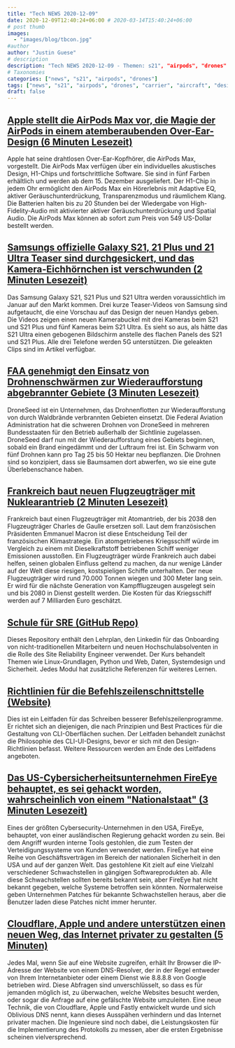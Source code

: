 ```yaml
---
title: "Tech NEWS 2020-12-09"
date: 2020-12-09T12:40:24+06:00 # 2020-03-14T15:40:24+06:00
# post thumb
images:
  - "images/blog/tbcon.jpg"
#author
author: "Justin Guese"
# description
description: "Tech NEWS 2020-12-09 - Themen: s21", "airpods", "drones"
# Taxonomies
categories: ["news", "s21", "airpods", "drones"]
tags: ["news", "s21", "airpods", "drones", "carrier", "aircraft", "design"]
draft: false
---
```


## [Apple stellt die AirPods Max vor, die Magie der AirPods in einem atemberaubenden Over-Ear-Design (6 Minuten Lesezeit)](https://www.apple.com/newsroom/2020/12/apple-introduces-airpods-max-the-magic-of-airpods-in-a-stunning-over-ear-design//1/01000176472f7851-23e8bf2d-e573-42ca-8334-aee797a664ff-000000/HSMwWhVHzkQv3clJy374-5jHEyU0Z968RI4OWrUOGGs=170)

 Apple hat seine drahtlosen Over-Ear-Kopfhörer, die AirPods Max, vorgestellt. Die AirPods Max verfügen über ein individuelles akustisches Design, H1-Chips und fortschrittliche Software. Sie sind in fünf Farben erhältlich und werden ab dem 15. Dezember ausgeliefert. Der H1-Chip in jedem Ohr ermöglicht den AirPods Max ein Hörerlebnis mit Adaptive EQ, aktiver Geräuschunterdrückung, Transparenzmodus und räumlichem Klang. Die Batterien halten bis zu 20 Stunden bei der Wiedergabe von High-Fidelity-Audio mit aktivierter aktiver Geräuschunterdrückung und Spatial Audio. Die AirPods Max können ab sofort zum Preis von 549 US-Dollar bestellt werden.

## [Samsungs offizielle Galaxy S21, 21 Plus und 21 Ultra Teaser sind durchgesickert, und das Kamera-Eichhörnchen ist verschwunden (2 Minuten Lesezeit)](https://www.theverge.com/circuitbreaker/2020/12/8/22163632/samsung-galaxy-s21-plus-ultra-5g-teaser-video-leak/1/01000176472f7851-23e8bf2d-e573-42ca-8334-aee797a664ff-000000/fsxirijUjQvQbDoTafPDRd9XxnKJvwMtShwfPfAiRJM=170)

 Das Samsung Galaxy S21, S21 Plus und S21 Ultra werden voraussichtlich im Januar auf den Markt kommen. Drei kurze Teaser-Videos von Samsung sind aufgetaucht, die eine Vorschau auf das Design der neuen Handys geben. Die Videos zeigen einen neuen Kamerabuckel mit drei Kameras beim S21 und S21 Plus und fünf Kameras beim S21 Ultra. Es sieht so aus, als hätte das S21 Ultra einen gebogenen Bildschirm anstelle des flachen Panels des S21 und S21 Plus. Alle drei Telefone werden 5G unterstützen. Die geleakten Clips sind im Artikel verfügbar.

## [FAA genehmigt den Einsatz von Drohnenschwärmen zur Wiederaufforstung abgebrannter Gebiete (3 Minuten Lesezeit)](https://wildfiretoday.com/2020/12/06/faa-gives-approval-for-company-to-use-swarms-of-drones-to-reforest-burned-areas//1/01000176472f7851-23e8bf2d-e573-42ca-8334-aee797a664ff-000000/dUg-U1UusCAv76nst7GmbFTAJQD10TSRgz9SeQtN9Zc=170)

 DroneSeed ist ein Unternehmen, das Drohnenflotten zur Wiederaufforstung von durch Waldbrände verbrannten Gebieten einsetzt. Die Federal Aviation Administration hat die schweren Drohnen von DroneSeed in mehreren Bundesstaaten für den Betrieb außerhalb der Sichtlinie zugelassen. DroneSeed darf nun mit der Wiederaufforstung eines Gebiets beginnen, sobald ein Brand eingedämmt und der Luftraum frei ist. Ein Schwarm von fünf Drohnen kann pro Tag 25 bis 50 Hektar neu bepflanzen. Die Drohnen sind so konzipiert, dass sie Baumsamen dort abwerfen, wo sie eine gute Überlebenschance haben.

## [Frankreich baut neuen Flugzeugträger mit Nuklearantrieb (2 Minuten Lesezeit)](https://apnews.com/article/energy-industry-paris-emmanuel-macron-france-35a0b0a597db97b899108ec8a8c94856/1/01000176472f7851-23e8bf2d-e573-42ca-8334-aee797a664ff-000000/9jUBRV3yir0Hul998Pt09vnnXg7Fs2MEXGniFqp_FzY=170)

 Frankreich baut einen Flugzeugträger mit Atomantrieb, der bis 2038 den Flugzeugträger Charles de Gaulle ersetzen soll. Laut dem französischen Präsidenten Emmanuel Macron ist diese Entscheidung Teil der französischen Klimastrategie. Ein atomgetriebenes Kriegsschiff würde im Vergleich zu einem mit Dieselkraftstoff betriebenen Schiff weniger Emissionen ausstoßen. Ein Flugzeugträger würde Frankreich auch dabei helfen, seinen globalen Einfluss geltend zu machen, da nur wenige Länder auf der Welt diese riesigen, kostspieligen Schiffe unterhalten. Der neue Flugzeugträger wird rund 70.000 Tonnen wiegen und 300 Meter lang sein. Er wird für die nächste Generation von Kampfflugzeugen ausgelegt sein und bis 2080 in Dienst gestellt werden. Die Kosten für das Kriegsschiff werden auf 7 Milliarden Euro geschätzt.

## [Schule für SRE (GitHub Repo)](https://github.com/linkedin/school-of-sre/1/01000176472f7851-23e8bf2d-e573-42ca-8334-aee797a664ff-000000/732FFAnua0MpvqjOiJMQyvIJ0t46kpH3hsBr8GFz16I=170)

 Dieses Repository enthält den Lehrplan, den Linkedin für das Onboarding von nicht-traditionellen Mitarbeitern und neuen Hochschulabsolventen in die Rolle des Site Reliability Engineer verwendet. Der Kurs behandelt Themen wie Linux-Grundlagen, Python und Web, Daten, Systemdesign und Sicherheit. Jedes Modul hat zusätzliche Referenzen für weiteres Lernen.

## [Richtlinien für die Befehlszeilenschnittstelle (Website)](https://clig.dev//1/01000176472f7851-23e8bf2d-e573-42ca-8334-aee797a664ff-000000/RH4oym9a6i-0vQPaha6Eant5MEIBjaQ1eJnkh2t8sJ8=170)

 Dies ist ein Leitfaden für das Schreiben besserer Befehlszeilenprogramme. Er richtet sich an diejenigen, die nach Prinzipien und Best Practices für die Gestaltung von CLI-Oberflächen suchen. Der Leitfaden behandelt zunächst die Philosophie des CLI-UI-Designs, bevor er sich mit den Design-Richtlinien befasst. Weitere Ressourcen werden am Ende des Leitfadens angeboten.

## [Das US-Cybersicherheitsunternehmen FireEye behauptet, es sei gehackt worden, wahrscheinlich von einem "Nationalstaat" (3 Minuten Lesezeit)](https://www.theguardian.com/technology/2020/dec/08/fireeye-hack-cybersecurity-theft/1/01000176472f7851-23e8bf2d-e573-42ca-8334-aee797a664ff-000000/Bd0_LduKwflYDNUxpKaPJj4mLn6IX74zSagtEt16uLY=170)

 Eines der größten Cybersecurity-Unternehmen in den USA, FireEye, behauptet, von einer ausländischen Regierung gehackt worden zu sein. Bei dem Angriff wurden interne Tools gestohlen, die zum Testen der Verteidigungssysteme von Kunden verwendet werden. FireEye hat eine Reihe von Geschäftsverträgen im Bereich der nationalen Sicherheit in den USA und auf der ganzen Welt. Das gestohlene Kit zielt auf eine Vielzahl verschiedener Schwachstellen in gängigen Softwareprodukten ab. Alle diese Schwachstellen sollten bereits bekannt sein, aber FireEye hat nicht bekannt gegeben, welche Systeme betroffen sein könnten. Normalerweise geben Unternehmen Patches für bekannte Schwachstellen heraus, aber die Benutzer laden diese Patches nicht immer herunter.

## [Cloudflare, Apple und andere unterstützen einen neuen Weg, das Internet privater zu gestalten (5 Minuten)](https://arstechnica.com/information-technology/2020/12/cloudflare-apple-and-others-back-a-new-way-to-make-the-internet-more-private//1/01000176472f7851-23e8bf2d-e573-42ca-8334-aee797a664ff-000000/Kik72dGngiMuJ9xh9RE3wjoe1KgRgbWjabYwurZKQc0=170)

 Jedes Mal, wenn Sie auf eine Website zugreifen, erhält Ihr Browser die IP-Adresse der Website von einem DNS-Resolver, der in der Regel entweder von Ihrem Internetanbieter oder einem Dienst wie 8.8.8.8 von Google betrieben wird. Diese Abfragen sind unverschlüsselt, so dass es für jemanden möglich ist, zu überwachen, welche Websites besucht werden, oder sogar die Anfrage auf eine gefälschte Website umzuleiten. Eine neue Technik, die von Cloudflare, Apple und Fastly entwickelt wurde und sich Oblivious DNS nennt, kann dieses Ausspähen verhindern und das Internet privater machen. Die Ingenieure sind noch dabei, die Leistungskosten für die Implementierung des Protokolls zu messen, aber die ersten Ergebnisse scheinen vielversprechend.

